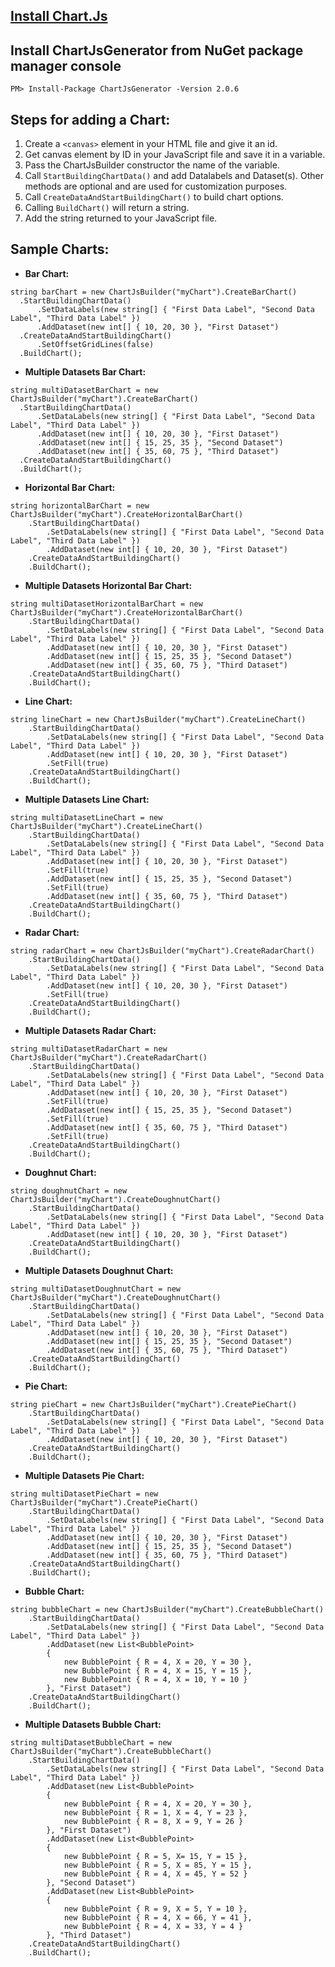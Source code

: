 ## [Install Chart.Js](http://www.chartjs.org/docs/latest/getting-started/installation.html)

## Install ChartJsGenerator from NuGet package manager console
`PM> Install-Package ChartJsGenerator -Version 2.0.6`

## Steps for adding a Chart:
1. Create a `<canvas>` element in your HTML file and give it an id.
2. Get canvas element by ID in your JavaScript file and save it in a variable.
3. Pass the ChartJsBuilder constructor the name of the variable.
4. Call `StartBuildingChartData()` and add Datalabels and Dataset(s). Other methods are optional and are used for customization purposes.
6. Call `CreateDataAndStartBuildingChart()` to build chart options.
7. Calling `BuildChart()` will return a string.
8. Add the string returned to your JavaScript file.

## Sample Charts: 
   - **Bar Chart:** 
  ```
string barChart = new ChartJsBuilder("myChart").CreateBarChart()
	.StartBuildingChartData()
		.SetDataLabels(new string[] { "First Data Label", "Second Data Label", "Third Data Label" })
		.AddDataset(new int[] { 10, 20, 30 }, "First Dataset")
	.CreateDataAndStartBuildingChart()
		.SetOffsetGridLines(false)
	.BuildChart();
  ```        
  - **Multiple Datasets Bar Chart:** 
  ```
string multiDatasetBarChart = new ChartJsBuilder("myChart").CreateBarChart()
	.StartBuildingChartData() 
		.SetDataLabels(new string[] { "First Data Label", "Second Data Label", "Third Data Label" }) 
		.AddDataset(new int[] { 10, 20, 30 }, "First Dataset")
		.AddDataset(new int[] { 15, 25, 35 }, "Second Dataset")
		.AddDataset(new int[] { 35, 60, 75 }, "Third Dataset")
	.CreateDataAndStartBuildingChart()
	.BuildChart();
  ```
  - **Horizontal Bar Chart:**
```
string horizontalBarChart = new ChartJsBuilder("myChart").CreateHorizontalBarChart()
	.StartBuildingChartData()
		.SetDataLabels(new string[] { "First Data Label", "Second Data Label", "Third Data Label" })
		.AddDataset(new int[] { 10, 20, 30 }, "First Dataset")
	.CreateDataAndStartBuildingChart()
	.BuildChart();
```

  - **Multiple Datasets Horizontal Bar Chart:** 
```
string multiDatasetHorizontalBarChart = new ChartJsBuilder("myChart").CreateHorizontalBarChart()
	.StartBuildingChartData()
		.SetDataLabels(new string[] { "First Data Label", "Second Data Label", "Third Data Label" })
		.AddDataset(new int[] { 10, 20, 30 }, "First Dataset")
		.AddDataset(new int[] { 15, 25, 35 }, "Second Dataset")
		.AddDataset(new int[] { 35, 60, 75 }, "Third Dataset")
	.CreateDataAndStartBuildingChart()
	.BuildChart();
```

  - **Line Chart:** 
```
string lineChart = new ChartJsBuilder("myChart").CreateLineChart()
	.StartBuildingChartData()
		.SetDataLabels(new string[] { "First Data Label", "Second Data Label", "Third Data Label" })
		.AddDataset(new int[] { 10, 20, 30 }, "First Dataset")
		.SetFill(true)
	.CreateDataAndStartBuildingChart()
	.BuildChart();
```
          
  - **Multiple Datasets Line Chart:**
```
string multiDatasetLineChart = new ChartJsBuilder("myChart").CreateLineChart()
	.StartBuildingChartData()
		.SetDataLabels(new string[] { "First Data Label", "Second Data Label", "Third Data Label" })
		.AddDataset(new int[] { 10, 20, 30 }, "First Dataset")
		.SetFill(true)
		.AddDataset(new int[] { 15, 25, 35 }, "Second Dataset")
		.SetFill(true)
		.AddDataset(new int[] { 35, 60, 75 }, "Third Dataset")
	.CreateDataAndStartBuildingChart()
	.BuildChart();
```

  - **Radar Chart:**
```
string radarChart = new ChartJsBuilder("myChart").CreateRadarChart()
	.StartBuildingChartData()
		.SetDataLabels(new string[] { "First Data Label", "Second Data Label", "Third Data Label" })
		.AddDataset(new int[] { 10, 20, 30 }, "First Dataset")
		.SetFill(true)
	.CreateDataAndStartBuildingChart()
	.BuildChart();
```

  - **Multiple Datasets Radar Chart:** 
```
string multiDatasetRadarChart = new ChartJsBuilder("myChart").CreateRadarChart()
	.StartBuildingChartData()
		.SetDataLabels(new string[] { "First Data Label", "Second Data Label", "Third Data Label" })
		.AddDataset(new int[] { 10, 20, 30 }, "First Dataset")
		.SetFill(true)
		.AddDataset(new int[] { 15, 25, 35 }, "Second Dataset")
		.SetFill(true)
		.AddDataset(new int[] { 35, 60, 75 }, "Third Dataset")
		.SetFill(true)
	.CreateDataAndStartBuildingChart()
	.BuildChart();
```

  - **Doughnut Chart:** 
```
string doughnutChart = new ChartJsBuilder("myChart").CreateDoughnutChart()
	.StartBuildingChartData()
		.SetDataLabels(new string[] { "First Data Label", "Second Data Label", "Third Data Label" })
		.AddDataset(new int[] { 10, 20, 30 }, "First Dataset")
	.CreateDataAndStartBuildingChart()
	.BuildChart();
```

  - **Multiple Datasets Doughnut Chart:** 
```
string multiDatasetDoughnutChart = new ChartJsBuilder("myChart").CreateDoughnutChart()
	.StartBuildingChartData()
		.SetDataLabels(new string[] { "First Data Label", "Second Data Label", "Third Data Label" })
		.AddDataset(new int[] { 10, 20, 30 }, "First Dataset")
		.AddDataset(new int[] { 15, 25, 35 }, "Second Dataset")
		.AddDataset(new int[] { 35, 60, 75 }, "Third Dataset")
	.CreateDataAndStartBuildingChart()
	.BuildChart();
```
  - **Pie Chart:** 
```
string pieChart = new ChartJsBuilder("myChart").CreatePieChart()
	.StartBuildingChartData()
		.SetDataLabels(new string[] { "First Data Label", "Second Data Label", "Third Data Label" })
		.AddDataset(new int[] { 10, 20, 30 }, "First Dataset")
	.CreateDataAndStartBuildingChart()
	.BuildChart();
```
      
  - **Multiple Datasets Pie Chart:** 
  
```
string multiDatasetPieChart = new ChartJsBuilder("myChart").CreatePieChart()
	.StartBuildingChartData()
		.SetDataLabels(new string[] { "First Data Label", "Second Data Label", "Third Data Label" })
		.AddDataset(new int[] { 10, 20, 30 }, "First Dataset")
		.AddDataset(new int[] { 15, 25, 35 }, "Second Dataset")
		.AddDataset(new int[] { 35, 60, 75 }, "Third Dataset")
	.CreateDataAndStartBuildingChart()
	.BuildChart();
```


  - **Bubble Chart:** 
```
string bubbleChart = new ChartJsBuilder("myChart").CreateBubbleChart()
	.StartBuildingChartData()
		.SetDataLabels(new string[] { "First Data Label", "Second Data Label", "Third Data Label" })
		.AddDataset(new List<BubblePoint>
		{
			new BubblePoint { R = 4, X = 20, Y = 30 },
			new BubblePoint { R = 4, X = 15, Y = 15 },
			new BubblePoint { R = 4, X = 10, Y = 10 }
		}, "First Dataset")
	.CreateDataAndStartBuildingChart()
	.BuildChart();
```

  - **Multiple Datasets Bubble Chart:** 
```	
string multiDatasetBubbleChart = new ChartJsBuilder("myChart").CreateBubbleChart()
	.StartBuildingChartData()
		.SetDataLabels(new string[] { "First Data Label", "Second Data Label", "Third Data Label" })
		.AddDataset(new List<BubblePoint>
		{
			new BubblePoint { R = 4, X = 20, Y = 30 },
			new BubblePoint { R = 1, X = 4, Y = 23 },
			new BubblePoint { R = 8, X = 9, Y = 26 }
		}, "First Dataset")
		.AddDataset(new List<BubblePoint>
		{
			new BubblePoint { R = 5, X= 15, Y = 15 },
			new BubblePoint { R = 5, X = 85, Y = 15 },
			new BubblePoint { R = 4, X = 45, Y = 52 }
		}, "Second Dataset")
		.AddDataset(new List<BubblePoint>
		{
			new BubblePoint { R = 9, X = 5, Y = 10 },
			new BubblePoint { R = 4, X = 66, Y = 41 },
			new BubblePoint { R = 4, X = 33, Y = 4 }
		}, "Third Dataset")
	.CreateDataAndStartBuildingChart()
	.BuildChart();
```
